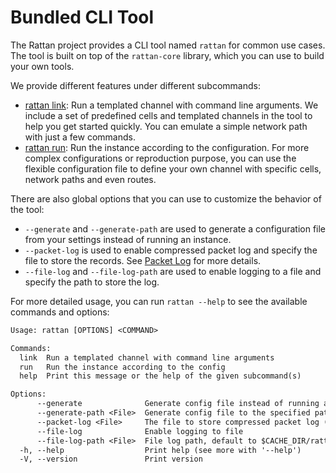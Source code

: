 # Bundled CLI Tool

The Rattan project provides a CLI tool named `rattan` for common use cases.
The tool is built on top of the `rattan-core` library, which you can use to build your own tools.

We provide different features under different subcommands:

- [rattan link](predefined-channels.md):
Run a templated channel with command line arguments.
We include a set of predefined cells and templated channels in the tool to help you get started quickly.
You can emulate a simple network path with just a few commands.
- [rattan run](flexible-configuration.md):
Run the instance according to the configuration.
For more complex configurations or reproduction purpose, you can use the flexible configuration file to define your own channel with specific cells, network paths and even routes.

There are also global options that you can use to customize the behavior of the tool:

- `--generate` and `--generate-path` are used to generate a configuration file from your settings instead of running an instance.
- `--packet-log` is used to enable compressed packet log and specify the file to store the records. See [Packet Log](../ref/packet-log.md) for more details.
- `--file-log` and `--file-log-path` are used to enable logging to a file and specify the path to store the log.

For more detailed usage, you can run `rattan --help` to see the available commands and options:

```txt
Usage: rattan [OPTIONS] <COMMAND>

Commands:
  link  Run a templated channel with command line arguments
  run   Run the instance according to the config
  help  Print this message or the help of the given subcommand(s)

Options:
      --generate              Generate config file instead of running a instance
      --generate-path <File>  Generate config file to the specified path instead of stdout
      --packet-log <File>     The file to store compressed packet log (overwrite config) (default: None)
      --file-log              Enable logging to file
      --file-log-path <File>  File log path, default to $CACHE_DIR/rattan/core.log
  -h, --help                  Print help (see more with '--help')
  -V, --version               Print version
```
